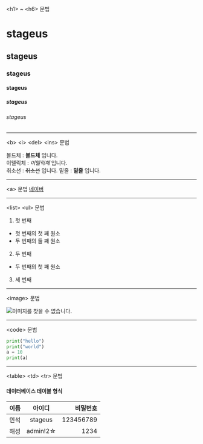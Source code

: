 \<h1\> ~ \<h6\> 문법

# stageus
## stageus
### stageus
#### stageus
##### stageus
###### stageus

------------------------------------------------------

\<b\> \<i\> \<del\> \<ins\> 문법

볼드체 : **볼드체** 입니다.  
이텔릭체 : *이텔릭체* 입니다.  
취소선 : ~~취소선~~ 입니다.
밑줄 : __밑줄__ 입니다.

------------------------------------------------------

\<a\> 문법
[네이버](https://www.naver.com)

------------------------------------------------------

\<list\> \<ul\> 문법

1. 첫 번째
- 첫 번째의 첫 째 원소
- 두 번째의 둘 째 원소
2. 두 번째
- 두 번째의 첫 째 원소
3. 세 번째

------------------------------------------------------

\<image\> 문법

![이미지를 찾을 수 없습니다.](https://img1.daumcdn.net/thumb/R720x0.q80/?scode=mtistory2&fname=http%3A%2F%2Fcfile7.uf.tistory.com%2Fimage%2F24283C3858F778CA2EFABE)

------------------------------------------------------

\<code\> 문법

```python
print("hello")
print("world")
a = 10
print(a)
```

------------------------------------------------------

\<table\> \<td\> \<tr\> 문법

#### 데이터베이스 테이블 형식
|이름|아이디|비밀번호|
|----|:---:|------:|
|민석|stageus|123456789|
|해성|admin!2☆|1234|
